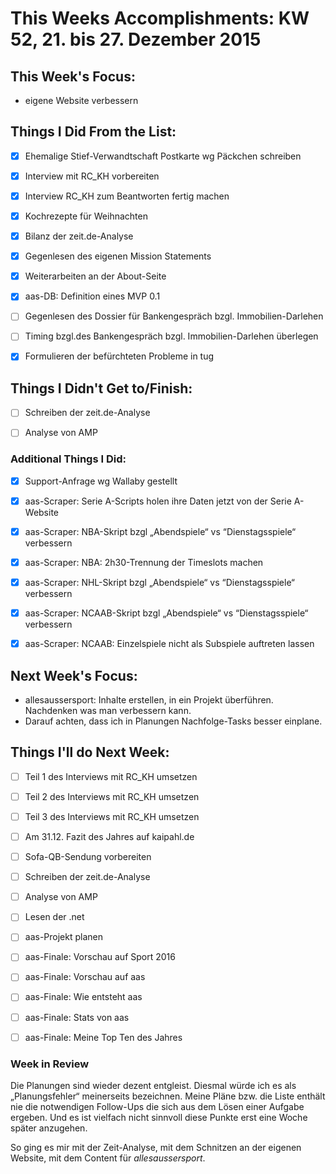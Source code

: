 # This Weeks Accomplishments: KW 52, 21. bis 27. Dezember 2015

## This Week's Focus: 
* eigene Website verbessern


## Things I Did From the List:
- [x] Ehemalige Stief-Verwandtschaft Postkarte wg Päckchen schreiben
- [x] Interview mit RC_KH vorbereiten
- [x] Interview RC_KH zum Beantworten fertig machen
- [x] Kochrezepte für Weihnachten
- [x] Bilanz der zeit.de-Analyse
- [x] Gegenlesen des eigenen Mission Statements
- [x] Weiterarbeiten an der About-Seite
- [x] aas-DB: Definition eines MVP 0.1
- [ ] Gegenlesen des Dossier für Bankengespräch bzgl. Immobilien-Darlehen
- [ ] Timing bzgl.des Bankengespräch bzgl. Immobilien-Darlehen überlegen
- [x] Formulieren der befürchteten Probleme in tug


## Things I Didn't Get to/Finish:
- [ ] Schreiben der zeit.de-Analyse
- [ ] Analyse von AMP


### Additional Things I Did:
- [x] Support-Anfrage wg Wallaby gestellt
- [x] aas-Scraper: Serie A-Scripts holen ihre Daten jetzt von der Serie A-Website
- [x] aas-Scraper: NBA-Skript bzgl „Abendspiele“ vs “Dienstagsspiele“ verbessern
- [x] aas-Scraper: NBA: 2h30-Trennung der Timeslots machen
- [x] aas-Scraper: NHL-Skript bzgl „Abendspiele“ vs “Dienstagsspiele“ verbessern
- [x] aas-Scraper: NCAAB-Skript bzgl „Abendspiele“ vs “Dienstagsspiele“ verbessern
- [x] aas-Scraper: NCAAB: Einzelspiele nicht als Subspiele auftreten lassen


## Next Week's Focus: 
* allesaussersport: Inhalte erstellen, in ein Projekt überführen. Nachdenken was man verbessern kann.
* Darauf achten, dass ich in Planungen Nachfolge-Tasks besser einplane.

## Things I'll do Next Week:
- [ ] Teil 1 des Interviews mit RC_KH umsetzen
- [ ] Teil 2 des Interviews mit RC_KH umsetzen
- [ ] Teil 3 des Interviews mit RC_KH umsetzen
- [ ] Am 31.12. Fazit des Jahres auf kaipahl.de
- [ ] Sofa-QB-Sendung vorbereiten
- [ ] Schreiben der zeit.de-Analyse
- [ ] Analyse von AMP
- [ ] Lesen der .net
- [ ] aas-Projekt planen
- [ ] aas-Finale: Vorschau auf Sport 2016
- [ ] aas-Finale: Vorschau auf aas
- [ ] aas-Finale: Wie entsteht aas
- [ ] aas-Finale: Stats von aas
- [ ] aas-Finale: Meine Top Ten des Jahres


### Week in Review

Die Planungen sind wieder dezent entgleist. Diesmal würde ich es als „Planungsfehler“ meinerseits bezeichnen. Meine Pläne bzw. die Liste enthält nie die notwendigen Follow-Ups die sich aus dem Lösen einer Aufgabe ergeben. Und es ist vielfach nicht sinnvoll diese Punkte erst eine Woche später anzugehen.

So ging es mir mit der Zeit-Analyse, mit dem Schnitzen an der eigenen Website, mit dem Content für _allesaussersport_.
